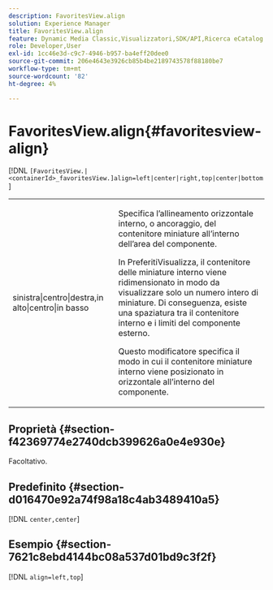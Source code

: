 ```yaml
---
description: FavoritesView.align
solution: Experience Manager
title: FavoritesView.align
feature: Dynamic Media Classic,Visualizzatori,SDK/API,Ricerca eCatalog
role: Developer,User
exl-id: 1cc46e3d-c9c7-4946-b957-ba4eff20dee0
source-git-commit: 206e4643e3926cb85b4be2189743578f88180be7
workflow-type: tm+mt
source-wordcount: '82'
ht-degree: 4%

---
```


# FavoritesView.align{#favoritesview-align}

[!DNL `[FavoritesView.|<containerId>_favoritesView.]align=left|center|right,top|center|bottom`]

<table id="table_2B109D2F91E64B5382B31921C3780FA5"> 
 <tbody> 
  <tr> 
   <td colname="col1"> <p><span class="codeph"> sinistra|centro|destra,in alto|centro|in basso</span> </p> </td> 
   <td colname="col2"> <p> Specifica l’allineamento orizzontale interno, o ancoraggio, del contenitore miniature all’interno dell’area del componente. </p> <p>In PreferitiVisualizza, il contenitore delle miniature interno viene ridimensionato in modo da visualizzare solo un numero intero di miniature. Di conseguenza, esiste una spaziatura tra il contenitore interno e i limiti del componente esterno. </p> <p>Questo modificatore specifica il modo in cui il contenitore miniature interno viene posizionato in orizzontale all’interno del componente. </p> </td> 
  </tr> 
 </tbody> 
</table>

## Proprietà {#section-f42369774e2740dcb399626a0e4e930e}

Facoltativo.

## Predefinito {#section-d016470e92a74f98a18c4ab3489410a5}

[!DNL `center,center`]

## Esempio {#section-7621c8ebd4144bc08a537d01bd9c3f2f}

[!DNL `align=left,top`]
